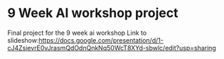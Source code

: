 # 9 Week AI workshop project
 Final project for the 9 week ai workshop
Link to slideshow:https://docs.google.com/presentation/d/1-cJ4ZsievrE0vJrasmQdOdnQnkNq50WcT8XYd-sbwlc/edit?usp=sharing
